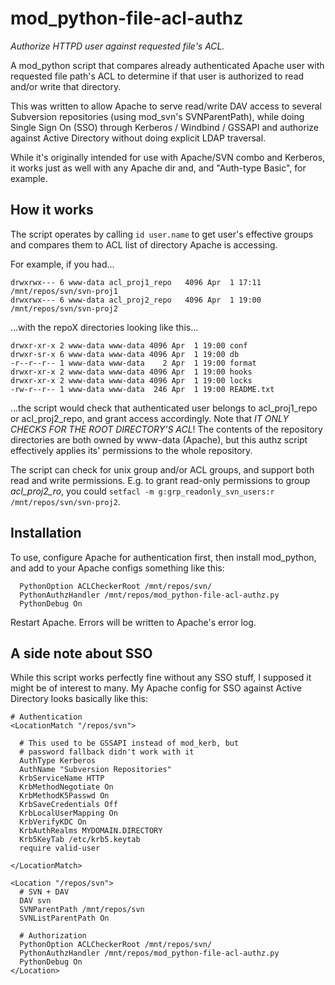 # mod_python-file-acl-authz
*Authorize HTTPD user against requested file's ACL.*

A mod_python script that compares already authenticated Apache user with
requested file path's ACL to determine if that user is authorized to read
and/or write that directory.

This was written to allow Apache to serve read/write DAV access to several
Subversion repositories (using mod_svn's SVNParentPath), while
doing Single Sign On (SSO) through Kerberos / Windbind / GSSAPI and authorize
against Active Directory without doing explicit LDAP traversal.

While it's originally intended for use with Apache/SVN combo and Kerberos,
it works just as well with any Apache dir and, and "Auth-type Basic", for example.

## How it works

The script operates by calling `id user.name` to get user's effective groups and
compares them to ACL list of directory Apache is accessing.

For example, if you had...
```
drwxrwx--- 6 www-data acl_proj1_repo   4096 Apr  1 17:11 /mnt/repos/svn/svn-proj1
drwxrwx--- 6 www-data acl_proj2_repo   4096 Apr  1 19:00 /mnt/repos/svn/svn-proj2
```

...with the repoX directories looking like this...

```
drwxr-xr-x 2 www-data www-data 4096 Apr  1 19:00 conf
drwxr-sr-x 6 www-data www-data 4096 Apr  1 19:00 db
-r--r--r-- 1 www-data www-data    2 Apr  1 19:00 format
drwxr-xr-x 2 www-data www-data 4096 Apr  1 19:00 hooks
drwxr-xr-x 2 www-data www-data 4096 Apr  1 19:00 locks
-rw-r--r-- 1 www-data www-data  246 Apr  1 19:00 README.txt
```

...the script would check that authenticated user belongs to acl_proj1_repo
or acl_proj2_repo, and grant access accordingly. Note that *IT ONLY
CHECKS FOR THE ROOT DIRECTORY'S ACL*! The contents of the repository
directories are both owned by www-data (Apache), but this authz script
effectively applies its' permissions to the whole repository.

The script can check for unix group and/or ACL groups, and support both read
and write permissions. E.g. to grant read-only permissions to group
*acl_proj2_ro*, you could `setfacl -m g:grp_readonly_svn_users:r /mnt/repos/svn/svn-proj2`.

## Installation

To use, configure Apache for authentication first, then install mod_python, and add to your Apache configs something like this:

```
  PythonOption ACLCheckerRoot /mnt/repos/svn/
  PythonAuthzHandler /mnt/repos/mod_python-file-acl-authz.py
  PythonDebug On
```

Restart Apache. Errors will be written to Apache's error log.

## A side note about SSO

While this script works perfectly fine without any SSO stuff, I supposed it might be of interest to many.
My Apache config for SSO against Active Directory looks basically like this:

``` 
# Authentication   
<LocationMatch "/repos/svn">

  # This used to be GSSAPI instead of mod_kerb, but
  # password fallback didn't work with it
  AuthType Kerberos
  AuthName "Subversion Repositories"
  KrbServiceName HTTP
  KrbMethodNegotiate On
  KrbMethodK5Passwd On
  KrbSaveCredentials Off
  KrbLocalUserMapping On
  KrbVerifyKDC On
  KrbAuthRealms MYDOMAIN.DIRECTORY
  Krb5KeyTab /etc/krb5.keytab
  require valid-user

</LocationMatch>

<Location "/repos/svn">
  # SVN + DAV
  DAV svn
  SVNParentPath /mnt/repos/svn
  SVNListParentPath On

  # Authorization
  PythonOption ACLCheckerRoot /mnt/repos/svn/
  PythonAuthzHandler /mnt/repos/mod_python-file-acl-authz.py
  PythonDebug On
</Location>
```
